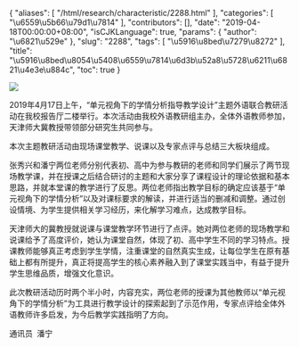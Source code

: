 {
    "aliases": [
        "/html/research/characteristic/2288.html"
    ],
    "categories": [
        "\u6559\u5b66\u79d1\u7814"
    ],
    "contributors": [],
    "date": "2019-04-18T00:00:00+08:00",
    "isCJKLanguage": true,
    "params": {
        "author": "\u6821\u529e"
    },
    "slug": "2288",
    "tags": [
        "\u5916\u8bed\u7279\u8272"
    ],
    "title": "\u5916\u8bed\u8054\u5408\u6559\u7814\u6d3b\u52a8\u5728\u6211\u6821\u4e3e\u884c",
    "toc": true
}

![](https://cdn.tfls.online/mirror/full/d49d4e87daa351c452a1e2b537f7120454e81c82.jpg)




 




 2019年4月17日上午，“单元视角下的学情分析指导教学设计”主题外语联合教研活动在我校报告厅二楼举行。本次活动由我校外语教研组主办，全体外语教师参加，天津师大冀教授带领部分研究生共同参与。




本次主题教研活动由现场课堂教学、说课以及专家点评与总结三大板块组成。




张秀兴和潘宁两位老师分别代表初、高中为参与教研的老师和同学们展示了两节现场教学课，并在授课之后结合研讨的主题和大家分享了课程设计的理论依据和基本思路，并就本堂课的教学进行了反思。两位老师指出教学目标的确定应该基于“单元视角下的学情分析”以及对课标要求的解读，并进行适当的删减和调整。通过创设情境、为学生提供相关学习经历，来化解学习难点，达成教学目标。




天津师大的冀教授就说课与课堂教学环节进行了点评。她对两位老师的现场教学和说课给予了高度评价，她认为课堂自然，体现了初、高中学生不同的学习特点。授课教师能够真正考虑到学生学情，注重课堂的自然真实生成，让每位学生在原有基础上都有所提升，真正将提高学生的核心素养融入到了课堂实践当中，有益于提升学生思维品质，增强文化意识。




此次教研活动历时两个半小时，内容充实，两位老师的授课为其他教师以“单元视角下的学情分析”为工具进行教学设计的探索起到了示范作用，专家点评给全体外语教师许多启发，为今后教学实践指明了方向。




通讯员  潘宁



  


  



